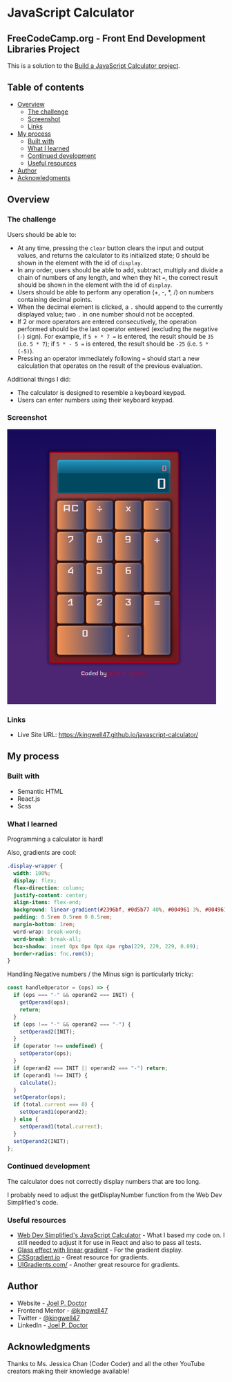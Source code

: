 # JavaScript Calculator

## FreeCodeCamp.org - Front End Development Libraries Project

This is a solution to the [Build a JavaScript Calculator project](https://www.freecodecamp.org/learn/front-end-development-libraries/front-end-development-libraries-projects/build-a-javascript-calculator).

## Table of contents

- [Overview](#overview)
  - [The challenge](#the-challenge)
  - [Screenshot](#screenshot)
  - [Links](#links)
- [My process](#my-process)
  - [Built with](#built-with)
  - [What I learned](#what-i-learned)
  - [Continued development](#continued-development)
  - [Useful resources](#useful-resources)
- [Author](#author)
- [Acknowledgments](#acknowledgments)

## Overview

### The challenge

Users should be able to:

- At any time, pressing the `clear` button clears the input and output values, and returns the calculator to its initialized state; 0 should be shown in the element with the id of `display`.
- In any order, users should be able to add, subtract, multiply and divide a chain of numbers of any length, and when they hit `=`, the correct result should be shown in the element with the id of `display`.
- Users should be able to perform any operation (+, -, \*, /) on numbers containing decimal points.
- When the decimal element is clicked, a `.` should append to the currently displayed value; two `.` in one number should not be accepted.
- If 2 or more operators are entered consecutively, the operation performed should be the last operator entered (excluding the negative (`-`) sign). For example, if `5 + * 7 =` is entered, the result should be `35` (i.e. `5 * 7`); if `5 * - 5 =` is entered, the result should be `-25` (i.e. `5 * (-5)`).
- Pressing an operator immediately following `=` should start a new calculation that operates on the result of the previous evaluation.

Additional things I did:

- The calculator is designed to resemble a keyboard keypad.
- Users can enter numbers using their keyboard keypad.

### Screenshot

![](./Screenshot.png)

### Links

- Live Site URL: https://kingwell47.github.io/javascript-calculator/

## My process

### Built with

- Semantic HTML
- React.js
- Scss

### What I learned

Programming a calculator is hard!

Also, gradients are cool:

```css
.display-wrapper {
  width: 100%;
  display: flex;
  flex-direction: column;
  justify-content: center;
  align-items: flex-end;
  background: linear-gradient(#2396bf, #0d5b77 40%, #004961 3%, #004961);
  padding: 0.5rem 0.5rem 0 0.5rem;
  margin-bottom: 1rem;
  word-wrap: break-word;
  word-break: break-all;
  box-shadow: inset 0px 0px 0px 4px rgba(229, 229, 229, 0.09);
  border-radius: fnc.rem(5);
}
```

Handling Negative numbers / the Minus sign is particularly tricky:

```js
const handleOperator = (ops) => {
  if (ops === "-" && operand2 === INIT) {
    getOperand(ops);
    return;
  }
  if (ops !== "-" && operand2 === "-") {
    setOperand2(INIT);
  }
  if (operator !== undefined) {
    setOperator(ops);
  }
  if (operand2 === INIT || operand2 === "-") return;
  if (operand1 !== INIT) {
    calculate();
  }
  setOperator(ops);
  if (total.current === 0) {
    setOperand1(operand2);
  } else {
    setOperand1(total.current);
  }
  setOperand2(INIT);
};
```

### Continued development

The calculator does not correctly display numbers that are too long.

I probably need to adjust the getDisplayNumber function from the Web Dev Simplified's code.

### Useful resources

- [Web Dev Simplified's JavaScript Calculator](https://github.com/WebDevSimplified/Vanilla-JavaScript-Calculator/blob/master/script.js) - What I based my code on. I still needed to adjust it for use in React and also to pass all tests.
- [Glass effect with linear gradient](https://stackoverflow.com/questions/62183705/glass-effect-with-linear-gradient) - For the gradient display.
- [CSSgradient.io](https://cssgradient.io/gradient-backgrounds/) - Great resource for gradients.
- [UIGradients.com/](https://uigradients.com/) - Another great resource for gradients.

## Author

- Website - [Joel P. Doctor](https://joeldoctor.com/)
- Frontend Mentor - [@kingwell47](https://www.frontendmentor.io/profile/kingwell47)
- Twitter - [@kingwell47](https://www.twitter.com/kingwell47)
- LinkedIn - [Joel P. Doctor](https://www.linkedin.com/in/joel-d-05854919/)

## Acknowledgments

Thanks to Ms. Jessica Chan (Coder Coder) and all the other YouTube creators making their knowledge available!
